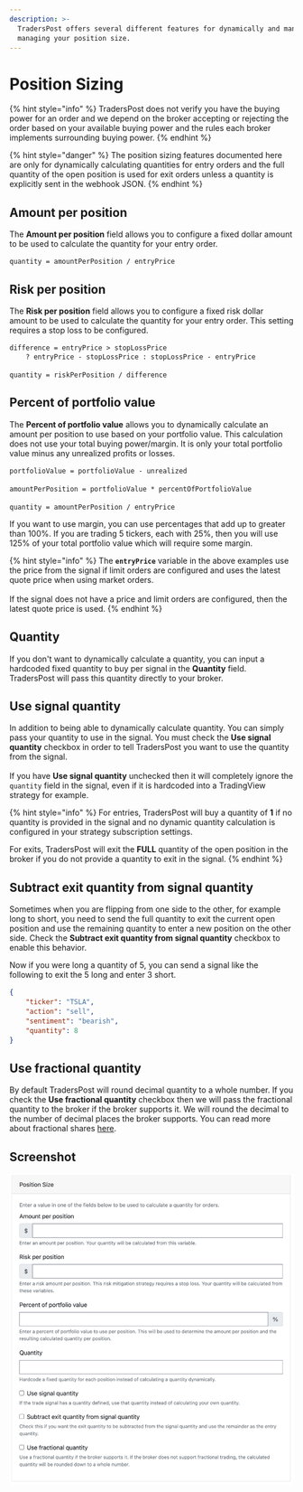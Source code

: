 ```yaml
---
description: >-
  TradersPost offers several different features for dynamically and manually
  managing your position size.
---
```


# Position Sizing

{% hint style="info" %}
TradersPost does not verify you have the buying power for an order and we depend on the broker accepting or rejecting the order based on your available buying power and the rules each broker implements surrounding buying power.
{% endhint %}

{% hint style="danger" %}
The position sizing features documented here are only for dynamically calculating quantities for entry orders and the full quantity of the open position is used for exit orders unless a quantity is explicitly sent in the webhook JSON.
{% endhint %}

## Amount per position

The **Amount per position** field allows you to configure a fixed dollar amount to be used to calculate the quantity for your entry order.

```
quantity = amountPerPosition / entryPrice
```

## Risk per position

The **Risk per position** field allows you to configure a fixed risk dollar amount to be used to calculate the quantity for your entry order. This setting requires a stop loss to be configured.

```
difference = entryPrice > stopLossPrice
    ? entryPrice - stopLossPrice : stopLossPrice - entryPrice

quantity = riskPerPosition / difference 
```

## Percent of portfolio value

The **Percent of portfolio value** allows you to dynamically calculate an amount per position to use based on your portfolio value. This calculation does not use your total buying power/margin. It is only your total portfolio value minus any unrealized profits or losses.

```
portfolioValue = portfolioValue - unrealized

amountPerPosition = portfolioValue * percentOfPortfolioValue

quantity = amountPerPosition / entryPrice
```

If you want to use margin, you can use percentages that add up to greater than 100%. If you are trading 5 tickers, each with 25%, then you will use 125% of your total portfolio value which will require some margin.

{% hint style="info" %}
The **`entryPrice`** variable in the above examples use the price from the signal if limit orders are configured and uses the latest quote price when using market orders.\
\
If the signal does not have a price and limit orders are configured, then the latest quote price is used.
{% endhint %}

## Quantity

If you don't want to dynamically calculate a quantity, you can input a hardcoded fixed quantity to buy per signal in the **Quantity** field. TradersPost will pass this quantity directly to your broker.

## Use signal quantity

In addition to being able to dynamically calculate quantity. You can simply pass your quantity to use in the signal. You must check the **Use signal quantity** checkbox in order to tell TradersPost you want to use the quantity from the signal.\
\
If you have **Use signal quantity** unchecked then it will completely ignore the `quantity` field in the signal, even if it is hardcoded into a TradingView strategy for example.

{% hint style="info" %}
For entries, TradersPost will buy a quantity of **1** if no quantity is provided in the signal and no dynamic quantity calculation is configured in your strategy subscription settings.

For exits, TradersPost will exit the **FULL** quantity of the open position in the broker if you do not provide a quantity to exit in the signal.
{% endhint %}

## Subtract exit quantity from signal quantity

Sometimes when you are flipping from one side to the other, for example long to short, you need to send the full quantity to exit the current open position and use the remaining quantity to enter a new position on the other side. Check the **Subtract exit quantity from signal quantity** checkbox to enable this behavior.

Now if you were long a quantity of 5, you can send a signal like the following to exit the 5 long and enter 3 short.

```json
{
    "ticker": "TSLA",
    "action": "sell",
    "sentiment": "bearish",
    "quantity": 8
}
```



## Use fractional quantity

By default TradersPost will round decimal quantity to a whole number. If you check the **Use fractional quantity** checkbox then we will pass the fractional quantity to the broker if the broker supports it. We will round the decimal to the number of decimal places the broker supports. You can read more about fractional shares [here](fractional-shares.md).

## Screenshot

![Position Size Configuration](<../.gitbook/assets/Screen Shot 2022-08-17 at 10.06.27 PM.png>)

